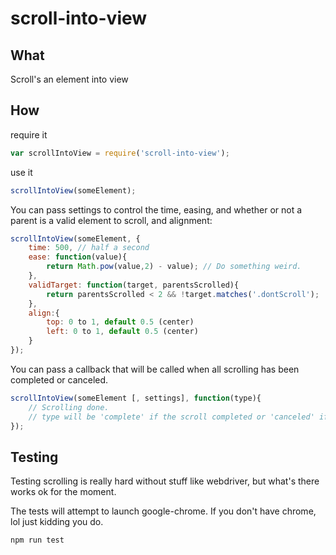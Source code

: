 # scroll-into-view

## What

Scroll's an element into view

## How

require it
```javascript
var scrollIntoView = require('scroll-into-view');
```
use it

```javascript
scrollIntoView(someElement);
```

You can pass settings to control the time, easing, and whether or not a parent is a valid element to scroll, and alignment:

```javascript
scrollIntoView(someElement, {
    time: 500, // half a second
    ease: function(value){
        return Math.pow(value,2) - value); // Do something weird.
    },
    validTarget: function(target, parentsScrolled){
        return parentsScrolled < 2 && !target.matches('.dontScroll');
    },
    align:{
        top: 0 to 1, default 0.5 (center)
        left: 0 to 1, default 0.5 (center)
    }
});
```

You can pass a callback that will be called when all scrolling has been completed or canceled.

```javascript
scrollIntoView(someElement [, settings], function(type){
    // Scrolling done.
    // type will be 'complete' if the scroll completed or 'canceled' if the current scroll was canceled by a new scroll
});
```

## Testing

Testing scrolling is really hard without stuff like webdriver, but what's there works ok for the moment.

The tests will attempt to launch google-chrome. If you don't have chrome, lol just kidding you do.

```
npm run test
```
